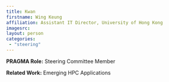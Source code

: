 ```yaml
---
title: Kwan
firstname: Wing Keung
affiliation: Assistant IT Director, University of Hong Kong
imagesrc: 
layout: person
categories:
 - "steering"
---
```


**PRAGMA Role:** Steering Committee Member


**Related Work:** Emerging HPC Applications
